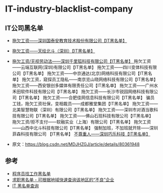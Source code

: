 # IT-industry-blacklist-company

## IT公司黑名单

- [拖欠工资——深圳国泰安教育技术股份有限公司【IT黑名单】](http://www.itblacklist.cn/detail/20180305/121758.html) 
- [拖欠工资——天绘北斗（深圳）【IT黑名单】 ](http://www.itblacklist.cn/detail/20180328/121767.html)
- [拖欠工资/无视劳动法——深圳千里狐科技有限公司【IT黑名单】 ](http://www.itblacklist.cn/detail/20180329/121768.html)
拖欠工资——云端互联网(深圳)有限公司【IT黑名单】 
拖欠工资——四川变体科技有限公司【IT黑名单】 
拖欠工资——中京通达(北京)网络科技有限公司【IT黑名单】 
拖欠工资，窥探员工隐私——南京览山晓网络科技有限公司【IT黑名单】 
拖欠工资——西安银创多媒体有限责任公司【IT黑名单】 
拖欠工资——广州水禾田软件科技有限公司【IT黑名单】 
拖欠工资——长沙市锐园网络科技有限公司【IT黑名单】 
拖欠工资——合肥佳网信息科技有限公司【IT黑名单】 
骗员工钱，拖欠工资社保，变相裁员——成都雅堂集团【IT黑名单】 
拖欠工资——北美智慧物联（深圳）有限公司【IT黑名单】 
拖欠工资——深圳市对酒当歌科技有限公司【IT黑名单】 
拖欠工资——佛山石现科技有限公司【IT黑名单】 
拖欠工资/拒不支付——软融实业（上海）有限公司【IT黑名单】 
拖欠工资——山西中北斗科技有限公司【IT黑名单】 
强制加班，不加班就开除——深圳菲森科技有限公司 【IT黑名单】 
[不尊重人——深圳巧乐科技【IT黑名单】](http://www.itblacklist.cn/detail/20180518/121803.html)

- 原文：https://blog.csdn.net/MDJHZGJ/article/details/80361948 


## 参考
- [程序员找工作黑名单](https://github.com/shengxinjing/programmer-job-blacklist)
- [求职黑名单 - 可根据地域快速查询该地区的“不良”企业](https://github.com/Tao-Quixote/company-blacklist)
- [IT 黑名单查询](http://www.blackdir.com/jump/index)
